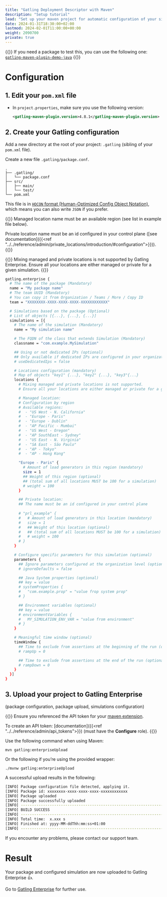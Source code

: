 ```yaml
---
title: "Gatling Deployment Descriptor with Maven"
description: "Setup tutorial"
lead: "Set up your maven project for automatic configuration of your simulations in Gatling Enterprise."
date: 2024-01-31T18:30:00+02:00
lastmod: 2024-02-01T11:00:00+00:00
weight: 2090700
private: true
---
```


{{<alert tip>}}
If you need a package to test this, you can use the following one: [`gatling-maven-plugin-demo-java`](https://github.com/gatling/gatling-maven-plugin-demo-java)
{{</alert>}}
# Configuration

## 1. Edit your `pom.xml` file

 * In `project.properties`, make sure you use the following version:
   ```xml
   <gatling-maven-plugin.version>4.8.1</gatling-maven-plugin.version>
   ```


## 2. Create your Gatling configuration

Add a new directory at the root of your project: `.gatling` (sibling of your `pom.xml` file).

Create a new file `.gatling/package.conf`.

```console
.
├── .gatling/
│   └── package.conf
├── src/
│   ├── main/
│   └── test/
└── pom.xml
```

This file is in [`HOCON` format (Human-Optimized Config Object Notation)](https://github.com/lightbend/config/blob/main/HOCON.md), which means you can also write `JSON` if you prefer.

{{<alert tip>}}
Managed location name must be an available region (see list in example file below).

Private location name must be an id configured in your control plane ([see documentation]({{<ref "../../reference/admin/private_locations/introduction/#configuration">}})).
{{</alert>}}

{{<alert warning>}}
Mixing managed and private locations is not supported by Gatling Enterprise. Ensure all your locations are either managed or private for a given simulation.
{{</alert>}}

```bash
gatling.enterprise {
  # The name of the package (Mandatory)
  name = "My package name"
  # The team UUID (Mandatory)
  # You can copy it from Organization / Teams / More / Copy ID
  team = "XXXXXXXX-XXXX-XXXX-XXXX-XXXXXXXXXXXX"

  # Simulations based on the package (Optional)
  # List of objects [{...}, {...}, {...}]
  simulations = [{
    # The name of the simulation (Mandatory)
    name = "My simulation name"

    # The FQDN of the class that extends Simulation (Mandatory)
    classname = "com.example.MySimulation"

    ## Using or not dedicated IPs (optional)
    ## Only available if dedicated IPs are configured in your organization
    # useDedicatedIps = false

    # Locations configuration (mandatory)
    # Map of objects "key1" {...}, "key2" {...}, "key3"{...}
    locations {
      # Mixing managed and private locations is not supported.
      # Ensure all your locations are either managed or private for a given simulation.

      # Managed location:
      # Configuration by region
      # Available regions:
      #  - "US West - N. California"
      #  - "Europe - Paris"
      #  - "Europe - Dublin"
      #  - "AP Pacific - Mumbai"
      #  - "US West - Oregon"
      #  - "AP SouthEast - Sydney"
      #  - "US East - N. Virginia"
      #  - "SA East - São Paulo"
      #  - "AP - Tokyo"
      #  - "AP - Hong Kong"

      "Europe - Paris" {
        # Amount of load generators in this region (mandatory)
        size = 1
        ## Weight of this region (optional)
        ## (total sum of all locations MUST be 100 for a simulation)
        # weight = 100
      }

      ## Private location:
      ## The name must be an id configured in your control plane
      
      # "prl_example" {
      #   # Amount of load generators in this location (mandatory)
      #   size = 1
      #   ## Weight of this location (optional)
      #   ## (total sum of all locations MUST be 100 for a simulation)
      #   # weight = 100
      # }
    }

    # Configure specific parameters for this simulation (optional)
    parameters {
      ## Ignore parameters configured at the organization level (optional)
      # ignoreDefaults = false

      ## Java System properties (optional)
      ## key = value
      # systemProperties {
      #   "com.example.prop" = "value frop system prop"
      # }

      ## Environment variables (optional)
      ## key = value
      # environmentVariables {
      #   MY_SIMULATION_ENV_VAR = "value from environment"
      # }
    }

    # Meaningful time window (optional)
    timeWindow {
      ## Time to exclude from assertions at the beginning of the run (optional)
      # rampUp = 0

      ## Time to exclude from assertions at the end of the run (optional)
      # rampDown = 0
    }
  }]
}
```

## 3. Upload your project to Gatling Enterprise

(package configuration, package upload, simulations configuration)

{{<alert tip>}}
Ensure you referenced the API token for your [maven extension](https://docs.gatling.io/gatling/reference/current/extensions/maven_plugin/#api-tokens).

To create an API token: [documentation]({{<ref "../../reference/admin/api_tokens">}})
(must have the **Configure** role).
{{</alert>}}

Use the following command when using Maven:

`mvn gatling:enterpriseUpload`

Or the following if you’re using the provided wrapper:

`./mvnw gatling:enterpriseUpload`

A successful upload results in the following:

```bash
[INFO] Package configuration file detected, applying it.
[INFO] Package id: xxxxxxxx-xxxx-xxxx-xxxx-xxxxxxxxxxxx
[INFO] Package uploaded
[INFO] Package successfully uploaded
[INFO] ------------------------------------------------------------------------
[INFO] BUILD SUCCESS
[INFO] ------------------------------------------------------------------------
[INFO] Total time:  x.xxx s
[INFO] Finished at: yyyy-MM-ddThh:mm:ss+01:00
[INFO] ------------------------------------------------------------------------
```

If you encounter any problems, please contact our support team.

# Result

Your package and configured simulation are now uploaded to Gatling Enterprise 👍.

Go to [Gatling Enterprise](https://cloud.gatling.io/) for further use. 
